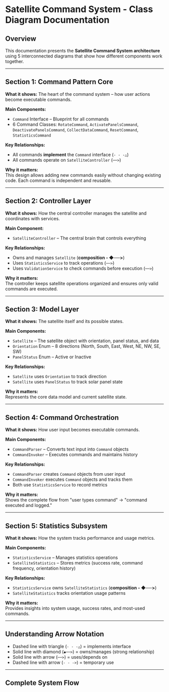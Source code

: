 # Satellite Command System - Class Diagram Documentation

## Overview
This documentation presents the **Satellite Command System architecture** using 5 interconnected diagrams that show how different components work together.  

---

## Section 1: Command Pattern Core
**What it shows:** The heart of the command system – how user actions become executable commands.

**Main Components:**
- `Command` Interface – Blueprint for all commands
- 6 Command Classes: `RotateCommand`, `ActivatePanelsCommand`, `DeactivatePanelsCommand`, `CollectDataCommand`, `ResetCommand`, `StatisticsCommand`

**Key Relationships:**
- All commands **implement** the `Command` interface (`- - -△`)
- All commands operate on `SatelliteController` (`──>`)

**Why it matters:**  
This design allows adding new commands easily without changing existing code. Each command is independent and reusable.

---

## Section 2: Controller Layer
**What it shows:** How the central controller manages the satellite and coordinates with services.

**Main Component:**
- `SatelliteController` – The central brain that controls everything

**Key Relationships:**
- Owns and manages `Satellite` (**composition - ◆──>**)  
- Uses `StatisticsService` to track operations (`──>`)  
- Uses `ValidationService` to check commands before execution (`──>`)

**Why it matters:**  
The controller keeps satellite operations organized and ensures only valid commands are executed.

---

## Section 3: Model Layer
**What it shows:** The satellite itself and its possible states.

**Main Components:**
- `Satellite` – The satellite object with orientation, panel status, and data  
- `Orientation` Enum – 8 directions (North, South, East, West, NE, NW, SE, SW)  
- `PanelStatus` Enum – Active or Inactive  

**Key Relationships:**
- `Satellite` uses `Orientation` to track direction  
- `Satellite` uses `PanelStatus` to track solar panel state  

**Why it matters:**  
Represents the core data model and current satellite state.

---

## Section 4: Command Orchestration
**What it shows:** How user input becomes executable commands.

**Main Components:**
- `CommandParser` – Converts text input into `Command` objects  
- `CommandInvoker` – Executes commands and maintains history  

**Key Relationships:**
- `CommandParser` creates `Command` objects from user input  
- `CommandInvoker` executes `Command` objects and tracks them  
- Both use `StatisticsService` to record metrics  

**Why it matters:**  
Shows the complete flow from "user types command" → "command executed and logged."

---

## Section 5: Statistics Subsystem
**What it shows:** How the system tracks performance and usage metrics.

**Main Components:**
- `StatisticsService` – Manages statistics operations  
- `SatelliteStatistics` – Stores metrics (success rate, command frequency, orientation history)

**Key Relationships:**
- `StatisticsService` owns `SatelliteStatistics` (**composition - ◆──>**)  
- `SatelliteStatistics` tracks orientation usage patterns  

**Why it matters:**  
Provides insights into system usage, success rates, and most-used commands.

---

## Understanding Arrow Notation
- Dashed line with triangle (`- - -△`) = implements interface  
- Solid line with diamond (`◆──>`) = owns/manages (strong relationship)  
- Solid line with arrow (`──>`) = uses/depends on  
- Dashed line with arrow (`- - ->`) = temporary use  

---

## Complete System Flow

